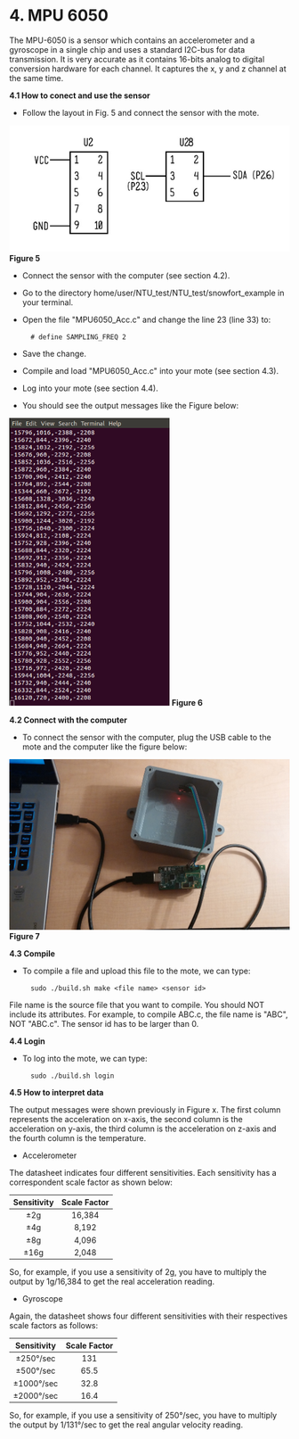 # **4. MPU 6050**
The MPU-6050 is a sensor which contains an accelerometer and a gyroscope in a single chip and uses a standard I2C-bus for data transmission. It is very accurate as it contains 16-bits analog to digital conversion hardware for each channel. It captures the x, y and z channel at the same time.

**4.1 How to conect and use the sensor**

* Follow the layout in Fig. 5 and connect the sensor with the mote.

![Test Image](https://raw.githubusercontent.com/VeronicaYamee/GitHub/master/images/layout.jpg)
**Figure 5**

* Connect the sensor with the computer (see section 4.2).
* Go to the directory home/user/NTU_test/NTU_test/snowfort_example in your terminal.
* Open the file "MPU6050_Acc.c" and change the line 23 (line 33) to: 

		# define SAMPLING_FREQ 2
* Save the change.
* Compile and load "MPU6050_Acc.c" into your mote (see section 4.3).
* Log into your mote (see section 4.4).
* You should see the output messages like the Figure below: 

![Test Image](https://raw.githubusercontent.com/VeronicaYamee/GitHub/master/images/outputmpu6050.png)
**Figure 6**

**4.2 Connect with the computer**

* To connect the sensor with the computer, plug the USB cable to the mote and the computer like the figure below: 

![Test Image](https://raw.githubusercontent.com/VeronicaYamee/GitHub/master/images/20150720_033713%20(2).jpg)
**Figure 7**

**4.3 Compile**

* To compile a file and upload this file to the mote, we can type:

		sudo ./build.sh make <file name> <sensor id>

File name is the source file that you want to compile. You should NOT include its attributes. For example, to compile ABC.c, the file name is "ABC", NOT "ABC.c". The sensor id has to be larger than 0.

**4.4 Login**

* To log into the mote, we can type:

		sudo ./build.sh login

**4.5 How to interpret data** 

The output messages were shown previously in Figure x. The first column represents the acceleration on x-axis, the second column is the acceleration on y-axis, the third column is the acceleration on z-axis and the fourth column is the temperature.

* Accelerometer

The datasheet indicates four different sensitivities. Each sensitivity has a correspondent scale factor as shown below:
  
|  Sensitivity  | Scale Factor |
|:-------------:|:------------:|
|      ±2g      |     16,384   |
|      ±4g      |     8,192    |
|      ±8g      |     4,096    |
|      ±16g     |     2,048    |

So, for example, if you use a sensitivity of 2g, you have to multiply the output by 1g/16,384 to get the real acceleration reading. 		

* Gyroscope

Again, the datasheet shows four different sensitivities with their respectives scale factors as follows:

|    Sensitivity    | Scale Factor |
|:-----------------:|:------------:|
|     ±250°/sec     |     131      |
|     ±500°/sec     |     65.5     |
|     ±1000°/sec    |     32.8     |
|     ±2000°/sec    |     16.4     |

So, for example, if you use a sensitivity of 250°/sec, you have to multiply the output by 1/131°/sec to get the real angular velocity reading.
